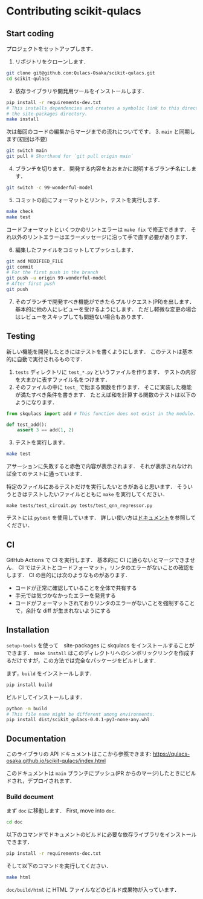 # Contributing scikit-qulacs

## Start coding
プロジェクトをセットアップします．
1. リポジトリをクローンします．
```bash
git clone git@github.com:Qulacs-Osaka/scikit-qulacs.git
cd scikit-qulacs
```

2. 依存ライブラリや開発用ツールをインストールします．
```bash
pip install -r requirements-dev.txt
# This installs dependencies and creates a symbolic link to this directory in 
# the site-packages directory.
make install
```

次は毎回のコードの編集からマージまでの流れについてです．
3. `main` と同期します(初回は不要)
```bash
git switch main
git pull # Shorthand for `git pull origin main`
```

4. ブランチを切ります． 開発する内容をおおまかに説明するブランチ名にします．
```bash
git switch -c 99-wonderful-model
```

5. コミットの前にフォーマットとリント，テストを実行します． 
```bash
make check
make test
```

コードフォーマットといくつかのリントエラーは `make fix` で修正できます．
それ以外のリントエラーはエラーメッセージに沿って手で直す必要があります．

6. 編集したファイルをコミットしてプッシュします．
```bash
git add MODIFIED_FILE
git commit
# For the first push in the branch
git push -u origin 99-wonderful-model
# After first push
git push
```

7. そのブランチで開発すべき機能ができたらプルリクエスト(PR)を出します． 基本的に他の人にレビューを受けるようにします． ただし軽微な変更の場合はレビューをスキップしても問題ない場合もあります．

## Testing
新しい機能を開発したときにはテストを書くようにします． このテストは基本的に自動で実行されるものです．

1. `tests` ディレクトリに `test_*.py` というファイルを作ります． テストの内容を大まかに表すファイル名をつけます．
2. そのファイルの中に `test_` で始まる関数を作ります． そこに実装した機能が満たすべき条件を書きます． たとえば和を計算する関数のテストは以下のようになります．
```python
from skqulacs import add # This function does not exist in the module.

def test_add():
    assert 3 == add(1, 2)
```

3. テストを実行します．
```bash
make test
```
アサーションに失敗すると赤色で内容が表示されます． それが表示されなければ全てのテストに通っています．

特定のファイルにあるテストだけを実行したいときがあると思います．
そういうときはテストしたいファイルとともに `make` を実行してください．
```
make tests/test_circuit.py tests/test_qnn_regressor.py
```

テストには `pytest` を使用しています． 詳しい使い方は[ドキュメント](https://docs.pytest.org/en/6.2.x/)を参照してください．

## CI
GitHub Actions で CI を実行します． 基本的に CI に通らないとマージできません．
CI ではテストとコードフォーマット，リンタのエラーがないことの確認をします．
CI の目的には次のようなものがあります．
* コードが正常に確認していることを全体で共有する
* 手元では気づかなかったエラーを発見する
* コードがフォーマットされておりリンタのエラーがないことを強制することで，余計な diff が生まれないようにする

## Installation
`setup-tools` を使って　site-packages に skqulacs をインストールすることができます．
`make install` はこのディレクトリへのシンボリックリンクを作成するだけですが，この方法では完全なパッケージをビルドします．

まず，`build` をインストールします．
```bash
pip install build
```
ビルドしてインストールします．
```bash
python -m build
# This file name might be different among environments.
pip install dist/scikit_qulacs-0.0.1-py3-none-any.whl
```

## Documentation
このライブラリの API ドキュメントはここから参照できます: https://qulacs-osaka.github.io/scikit-qulacs/index.html

このドキュメントは `main` ブランチにプッシュ(PR からのマージ)したときにビルドされ，デプロイされます．

### Build document
まず `doc` に移動します．
First, move into `doc`.
```bash
cd doc
```

以下のコマンドでドキュメントのビルドに必要な依存ライブラリをインストールできます．
```bash
pip install -r requirements-doc.txt
```

そして以下のコマンドを実行してください．
```bash
make html
```

`doc/build/html` に HTML ファイルなどのビルド成果物が入っています．